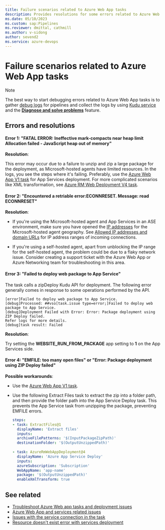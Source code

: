 ```yaml
---
title: Failure scenarios related to Azure Web App tasks
description: Provides resolutions for some errors related to Azure Web App tasks.
ms.date: 05/10/2023
ms.custom: sap:Pipelines
ms.reviewer: dmittal, cathmill
ms.author: v-sidong
author: sevend2
ms.service: azure-devops
---
```

# Failure scenarios related to Azure Web App tasks

> [!NOTE]
> The best way to start debugging errors related to Azure Web App tasks is to gather [debug logs](troubleshoot-azure-web-apps-tasks-deployments.md#debug-logs-and-tips-for-further-debugging) for pipelines and collect the logs by using [Kudu service](/azure/app-service/resources-kudu) and the [**Diagnose and solve problems**](/azure/app-service/overview-diagnostics) feature.

## Errors and resolutions

#### Error 1: "FATAL ERROR: Ineffective mark-compacts near heap limit Allocation failed - JavaScript heap out of memory"

**Resolution**:

This error may occur due to a failure to unzip and zip a large package for the deployment, as Microsoft-hosted agents have limited resources. In the logs, you see the steps where it's failing. Preferably, use the [Azure Web App V1 task](https://github.com/microsoft/azure-pipelines-tasks/tree/master/Tasks/AzureWebAppV1) for App Services deployment. For more complicated scenarios like XML transformation, see [Azure RM Web Deployment V4 task](https://github.com/microsoft/azure-pipelines-tasks/tree/master/Tasks/AzureRmWebAppDeploymentV4).

#### Error 2: "Encountered a retriable error:ECONNRESET. Message: read ECONNRESET"

**Resolution**:

- If you're using the Microsoft-hosted agent and App Services in an ASE environment, make sure you have opened the [IP addresses](https://www.microsoft.com/download/details.aspx?id=56519) for the Microsoft-hosted agent geography. See [Allowed IP addresses and domain URLs](/azure/devops/organizations/security/allow-list-ip-url) for IP address ranges of incoming connections.

- If you're using a self-hosted agent, apart from unblocking the IP range for the self-hosted agent, the problem could be due to a flaky network issue. Consider creating a support ticket with the Azure Web App or Azure Networking team for troubleshooting in this area.

#### Error 3: "Failed to deploy web package to App Service"

The task calls a zipDeploy Kudu API for deployment. The following error generally comes in response to some operations performed by the API.

```output
[error]Failed to deploy web package to App Service.
[debug]Processed: ##vso[task.issue type=error;]Failed to deploy web package to App Service.
[debug]Deployment Failed with Error: Error: Package deployment using ZIP Deploy failed. 
Refer logs for more details.
[debug]task result: Failed
```

**Resolution**:
  
Try setting the **WEBSITE_RUN_FROM_PACKAGE** app setting to **1** on the App Services side.

#### Error 4: "EMFILE: too many open files" or "Error: Package deployment using ZIP Deploy failed"
  
**Possible workarounds**:

- Use the [Azure Web App V1 task](https://github.com/microsoft/azure-pipelines-tasks/tree/master/Tasks/AzureWebAppV1).

- Use the following Extract Files task to extract the zip into a folder path, and then provide the folder path into the App Service Deploy task. This prevents the App Service task from unzipping the package, preventing EMFILE errors.

  ```yml
  steps:
  - task: ExtractFiles@1
    displayName: 'Extract files'
    inputs:
    archiveFilePatterns: '$(InputPackageZipPath)'
    destinationFolder: '$(OutputUnzippedPath)'
    
  - task: AzureRmWebAppDeployment@4
    displayName: 'Azure App Service Deploy'
    inputs:
    azureSubscription: 'Subscription'
    WebAppName: 'app-name'
    package: '$(OutputUnzippedPath)'
    enableXmlTransform: true
  ```

## See related

- [Troubleshoot Azure Web app tasks and deployment issues](troubleshoot-azure-web-apps-tasks-deployments.md)
- [Azure Web App and services related issues](azure-web-app-services-related-issues.md)
- [Issues with the service connection in the task](issues-service-connection-task.md)
- [Resource doesn't exist error with services deployment](resource-not-exist-error-services-deployment.md)

